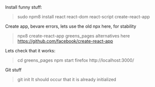 Install funny stuff:
 > sudo npm8 install react react-dom react-script create-react-app

Create app, bevare errors, lets use the old npx here, for stability
 > npx8 create-react-app greens_pages
alternatives here https://github.com/facebook/create-react-app

Lets check that it works:
 > cd greens_pages
 > npm start
 > firefox http://localhost:3000/

Git stuff
 > git init
It should occur that it is already initialized
 > 
